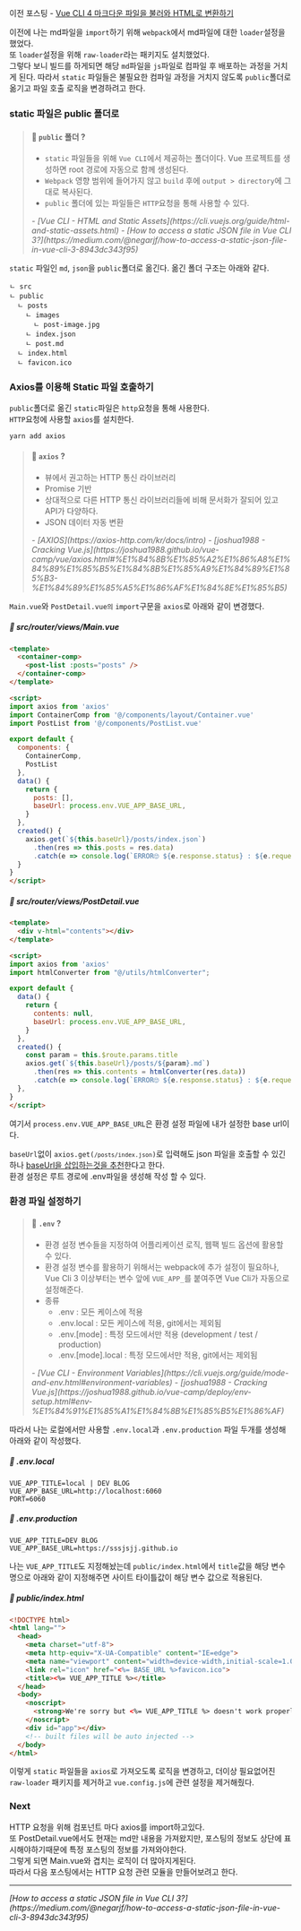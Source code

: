 이전 포스팅 - [Vue CLI 4 마크다운 파일을 불러와 HTML로 변환하기](vue-cli-4-import-markdown-convert-to-html)  

이전에 나는 md파일을 <code>import</code>하기 위해 <code>webpack</code>에서 md파일에 대한 <code>loader</code>설정을 했었다.  
또 <code>loader</code>설정을 위해 <code>raw-loader</code>라는 패키지도 설치했었다.  
그렇다 보니 빌드를 하게되면 해당 <code>md</code>파일을 <code>js</code>파일로 컴파일 후 배포하는 과정을 거치게 된다.
따라서 <code>static</code> 파일들은 불필요한 컴파일 과정을 거치지 않도록 <code>public</code>폴더로 옮기고 파일 호출 로직을 변경하려고 한다.  

### static 파일은 public 폴더로
> #### 🔎 <code>public</code> 폴더 ?
> - <code>static</code> 파일들을 위해 <code>Vue CLI</code>에서 제공하는 폴더이다. Vue 프로젝트를 생성하면 root 경로에 자동으로 함께 생성된다.  
> - <code>Webpack</code> 영향 범위에 들어가지 않고 <code>build</code> 후에 <code>output > directory</code>에 그대로 복사된다.
> - <code>public</code> 폴더에 있는 파일들은 <code>HTTP</code>요청을 통해 사용할 수 있다.
>
><cite class="refer">
>  - [Vue CLI - HTML and Static Assets](https://cli.vuejs.org/guide/html-and-static-assets.html)
>  - [How to access a static JSON file in Vue CLI 3?](https://medium.com/@negarjf/how-to-access-a-static-json-file-in-vue-cli-3-8943dc343f95)
></cite>

<code>static</code> 파일인 <code>md</code>, <code>json</code>을 <code>public</code>폴더로 옮긴다.
옮긴 폴더 구조는 아래와 같다.

```
ㄴ src
ㄴ public
  ㄴ posts
    ㄴ images
      ㄴ post-image.jpg
    ㄴ index.json
    ㄴ post.md
  ㄴ index.html
  ㄴ favicon.ico
```


### Axios를 이용해 Static 파일 호출하기
<code>public</code>폴더로 옮긴 <code>static</code>파일은 <code>http</code>요청을 통해 사용한다.  
<code>HTTP</code>요청에 사용할 <code>axios</code>를 설치한다.

```
yarn add axios
```

> #### 🔎 <code>axios</code> ?
> - 뷰에서 권고하는 HTTP 통신 라이브러리
> - Promise 기반
> - 상대적으로 다른 HTTP 통신 라이브러리들에 비해 문서화가 잘되어 있고 API가 다양하다.
> - JSON 데이터 자동 변환  
> 
> <cite class="refer">
>   - [AXIOS](https://axios-http.com/kr/docs/intro)
>   - [joshua1988 - Cracking Vue.js](https://joshua1988.github.io/vue-camp/vue/axios.html#%E1%84%8B%E1%85%A2%E1%86%A8%E1%84%89%E1%85%B5%E1%84%8B%E1%85%A9%E1%84%89%E1%85%B3-%E1%84%89%E1%85%A5%E1%86%AF%E1%84%8E%E1%85%B5)
> </cite>

<code>Main.vue</code>와 <code>PostDetail.vue의</code> <code>import</code>구문을 <code>axios</code>로 아래와 같이 변경했다.

##### 📃 src/router/views/Main.vue

```html
<template>
  <container-comp>
    <post-list :posts="posts" />
  </container-comp>
</template>

<script>
import axios from 'axios'
import ContainerComp from '@/components/layout/Container.vue'
import PostList from '@/components/PostList.vue'

export default {
  components: {
    ContainerComp,
    PostList
  },
  data() {
    return {
      posts: [],
      baseUrl: process.env.VUE_APP_BASE_URL,
    }
  },
  created() {
    axios.get(`${this.baseUrl}/posts/index.json`)
      .then(res => this.posts = res.data)
      .catch(e => console.log(`ERROR🙄 ${e.response.status} : ${e.request.responseURL}`))
  }
}
</script>
```

##### 📃 src/router/views/PostDetail.vue

```html
<template>
  <div v-html="contents"></div>
</template>

<script>
import axios from 'axios'
import htmlConverter from "@/utils/htmlConverter";

export default {
  data() {
    return {
      contents: null,
      baseUrl: process.env.VUE_APP_BASE_URL,
    }
  },
  created() {
    const param = this.$route.params.title
    axios.get(`${this.baseUrl}/posts/${param}.md`)
      .then(res => this.contents = htmlConverter(res.data))
      .catch(e => console.log(`ERROR🙄 ${e.response.status} : ${e.request.responseURL}`))
  },
}
</script>
```
여기서 <code>process.env.VUE_APP_BASE_URL</code>은 환경 설정 파일에 내가 설정한 base url이다.  

<code>baseUrl</code>없이 <code>axios.get(`/posts/index.json`)</code>로 입력해도 json 파일을 호출할 수 있긴하나 [baseUrl을 삽입하는것을 추천](https://medium.com/@negarjf/how-to-access-a-static-json-file-in-vue-cli-3-8943dc343f95)한다고 한다.  
환경 설정은 루트 경로에 .env파일을 생성해 작성 할 수 있다.

### 환경 파일 설정하기

> #### 🔎 <code>.env</code> ?
> - 환경 설정 변수들을 지정하여 어플리케이션 로직, 웹팩 빌드 옵션에 활용할 수 있다.
> - 환경 설정 변수를 활용하기 위해서는 webpack에 추가 설정이 필요하나, Vue Cli 3 이상부터는 변수 앞에 <code>VUE_APP_</code>를 붙여주면 Vue Cli가 자동으로 설정해준다.
> - 종류
>    - .env : 모든 케이스에 적용
>    - .env.local : 모든 케이스에 적용, git에서는 제외됨
>    - .env.[mode] : 특정 모드에서만 적용 (development / test / production)
>    - .env.[mode].local : 특정 모드에서만 적용, git에서는 제외됨
> 
> <cite class="refer">
>   - [Vue CLI - Environment Variables](https://cli.vuejs.org/guide/mode-and-env.html#environment-variables)
>   - [joshua1988 - Cracking Vue.js](https://joshua1988.github.io/vue-camp/deploy/env-setup.html#env-%E1%84%91%E1%85%A1%E1%84%8B%E1%85%B5%E1%86%AF)
> </ci>

따라서 나는 로컬에서만 사용할 <code>.env.local</code>과 <code>.env.production</code> 파일 두개를 생성해 아래와 같이 작성했다.

##### 📃 .env.local

```
VUE_APP_TITLE=local | DEV BLOG
VUE_APP_BASE_URL=http://localhost:6060
PORT=6060
```

##### 📃 .env.production

```
VUE_APP_TITLE=DEV BLOG
VUE_APP_BASE_URL=https://sssjsjj.github.io
```
나는 <code>VUE_APP_TITLE</code>도 지정해놨는데 <code>public/index.html</code>에서 <code>title</code>값을 해당 변수명으로 아래와 같이 지정해주면 사이트 타이틀값이 해당 변수 값으로 적용된다.

##### 📃 public/index.html

```html
<!DOCTYPE html>
<html lang="">
  <head>
    <meta charset="utf-8">
    <meta http-equiv="X-UA-Compatible" content="IE=edge">
    <meta name="viewport" content="width=device-width,initial-scale=1.0">
    <link rel="icon" href="<%= BASE_URL %>favicon.ico">
    <title><%= VUE_APP_TITLE %></title>
  </head>
  <body>
    <noscript>
      <strong>We're sorry but <%= VUE_APP_TITLE %> doesn't work properly without JavaScript enabled. Please enable it to continue.</strong>
    </noscript>
    <div id="app"></div>
    <!-- built files will be auto injected -->
  </body>
</html>
```

이렇게 <code>static</code> 파일들을 <code>axios</code>로 가져오도록 로직을 변경하고,
더이상 필요없어진 <code>raw-loader</code> 패키지를 제거하고 <code>vue.config.js</code>에 관련 설정을 제거해줬다.

### Next
HTTP 요청을 위해 컴포넌트 마다 axios를 import하고있다.  
또 PostDetail.vue에서도 현재는 md만 내용을 가져왔지만, 포스팅의 정보도 상단에 표시해야하기때문에 특정 포스팅의 정보를 가져와야한다.  
그렇게 되면 Main.vue와 겹치는 로직이 더 많아지게된다.  
따라서 다음 포스팅에서는 HTTP 요청 관련 모듈을 만들어보려고 한다.
- - -

<cite class="refer">
[How to access a static JSON file in Vue CLI 3?](https://medium.com/@negarjf/how-to-access-a-static-json-file-in-vue-cli-3-8943dc343f95)
</cite>
